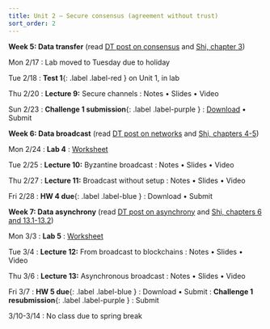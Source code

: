 ```yaml
---
title: Unit 2 – Secure consensus (agreement without trust)
sort_order: 2
---
```



**Week 5: Data transfer** (read [DT post on consensus](https://decentralizedthoughts.github.io/2019-06-27-defining-consensus/) and [Shi, chapter 3](http://elaineshi.com/docs/blockchain-book.pdf))

Mon 2/17
: Lab moved to Tuesday due to holiday

Tue 2/18
: **Test 1**{: .label .label-red } on Unit 1, in lab

Thu 2/20
: **Lecture 9:** Secure channels <!-- one time pad -->
  : Notes • Slides • Video

Sun 2/23
: **Challenge 1 submission**{: .label .label-purple }
  : [Download](https://piazza.com/class_profile/get_resource/m61a9mmyp9l4pd/m6uvhp7mdp41h4) • Submit

**Week 6: Data broadcast** (read [DT post on networks](https://decentralizedthoughts.github.io/2019-06-01-2019-5-31-models/) and [Shi, chapters 4-5](http://elaineshi.com/docs/blockchain-book.pdf))

Mon 2/24
: **Lab 4**
  : [Worksheet](https://piazza.com/bu/spring2025/ds653/resources)

Tue 2/25
: **Lecture 10:** Byzantine broadcast
  : Notes • Slides • Video

Thu 2/27
: **Lecture 11:** Broadcast without setup
  : Notes • Slides • Video

Fri 2/28
: **HW 4 due**{: .label .label-blue }
  : Download • Submit


**Week 7: Data asynchrony** (read [DT post on asynchrony](https://decentralizedthoughts.github.io/2020-09-19-living-with-asynchrony-brachas-reliable-broadcast/) and [Shi, chapters 6 and 13.1-13.2](http://elaineshi.com/docs/blockchain-book.pdf))

Mon 3/3
: **Lab 5**
  : [Worksheet](https://piazza.com/bu/spring2025/ds653/resources)

Tue 3/4
: **Lecture 12:** From broadcast to blockchains
  : Notes • Slides • Video

Thu 3/6
: **Lecture 13:** Asynchronous broadcast
  : Notes • Slides • Video

Fri 3/7
: **HW 5 due**{: .label .label-blue }
  : Download • Submit
: **Challenge 1 resubmission**{: .label .label-purple }
  : Submit

3/10-3/14
: No class due to spring break


